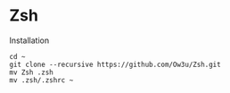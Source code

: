 # Zsh

Installation

```shell
cd ~
git clone --recursive https://github.com/Ow3u/Zsh.git
mv Zsh .zsh
mv .zsh/.zshrc ~
```
